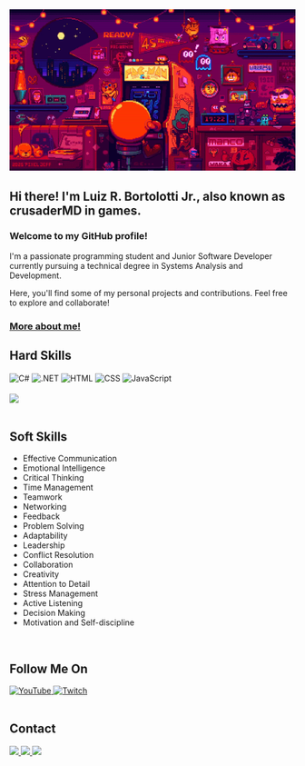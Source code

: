 <img src="pacman.gif" alt="pacman">
<h2>Hi there! I'm Luiz R. Bortolotti Jr., also known as crusaderMD in games.</h2>
<h3>Welcome to my GitHub profile!</h3>
<p>I'm a passionate programming student and Junior Software Developer currently pursuing a technical degree in Systems Analysis and Development.</p>
<p>Here, you'll find some of my personal projects and contributions. Feel free to explore and collaborate!</p>
<h3><a href="https://crusadermd.github.io/perfil-dev/">More about me!</a></h3>
<h2>Hard Skills</h2>
<div style="display: inline_block">
  <img align="center" src="https://img.icons8.com/color/48/000000/c-sharp-logo.png" alt="C#" width="40" />
  <img align="center" src="https://img.icons8.com/color/48/000000/net-framework.png" alt=".NET" width="40" />  
  <img align="center" src="https://img.icons8.com/color/48/000000/html-5.png" alt="HTML" width="40" />
  <img align="center" src="https://img.icons8.com/color/48/000000/css3.png" alt="CSS" width="40" />
  <img align="center" src="https://img.icons8.com/color/48/000000/javascript.png" alt="JavaScript" width="40" />
</div>
<br>
<div style="display: inline_block">
<a href="https://github.com/crusaderMD/convoychat">
  <img height=200 align="center" src="https://github-readme-stats.vercel.app/api/top-langs?username=crusaderMD&layout=compact&langs_count=8&card_width=320&&theme=dark" />
</a>
</div>
<br>
<h2>Soft Skills</h2>
<ul>
  <li>Effective Communication</li>
  <li>Emotional Intelligence</li>
  <li>Critical Thinking</li>
  <li>Time Management</li>
  <li>Teamwork</li>
  <li>Networking</li>
  <li>Feedback</li>
  <li>Problem Solving</li>
  <li>Adaptability</li>
  <li>Leadership</li>
  <li>Conflict Resolution</li>
  <li>Collaboration</li>
  <li>Creativity</li>
  <li>Attention to Detail</li>
  <li>Stress Management</li>
  <li>Active Listening</li>
  <li>Decision Making</li>
  <li>Motivation and Self-discipline</li>
</ul>
<br>
<h2>Follow Me On</h2>
<div style="display: inline_block">
<a href="https://www.youtube.com/CrusaderMD" target="_blank" rel="noopener noreferrer">
    <img src="https://img.shields.io/badge/YouTube-FF0000?style=for-the-badge&logo=youtube&logoColor=white" alt="YouTube">
</a>
<a href="https://www.twitch.tv/crusader_mdbr" target="_blank" rel="noopener noreferrer">
    <img src="https://img.shields.io/badge/Twitch-9146FF?style=for-the-badge&logo=twitch&logoColor=white" alt="Twitch">
</a>
</div>
<br>
<h2>Contact</h2>
<div> 
    <a href="mailto:luiz_bortolotti@hotmail.com">
        <img src="https://img.shields.io/badge/-Outlook-%23333?style=for-the-badge&logo=microsoft-outlook&logoColor=white" target="_blank">
    </a>
    <a href="https://www.linkedin.com/in/luiz-roberto-bortolotti-junior/" target="_blank">
        <img src="https://img.shields.io/badge/-LinkedIn-%230077B5?style=for-the-badge&logo=linkedin&logoColor=white" target="_blank">
    </a> 
    <a href="https://wa.me/5519995554682?text=Olá%20Luiz,%20gostaria%20de%20entrar%20em%20contato%20para%20conversar.%20Fico%20no%20aguardo%20da%20sua%20resposta.">
        <img src="https://img.shields.io/badge/WhatsApp-25D366?style=for-the-badge&logo=whatsapp&logoColor=white" target="_blank">
    </a> 
</div>
